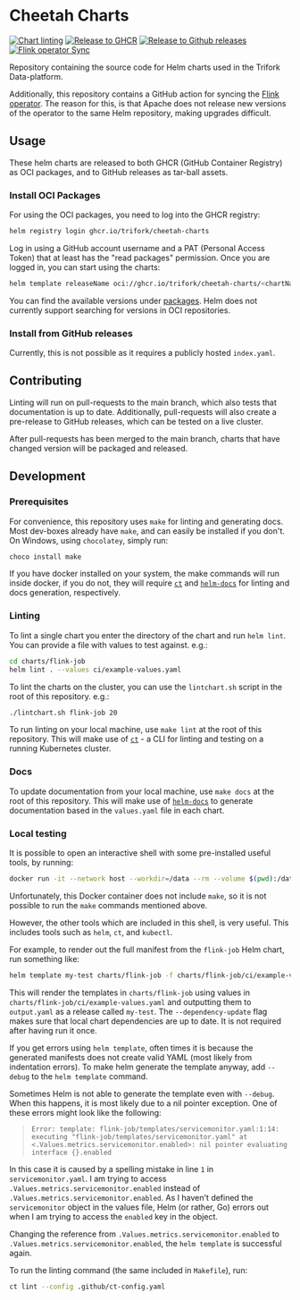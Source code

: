 # Cheetah Charts

[![Chart linting](https://github.com/trifork/cheetah-charts/actions/workflows/lint.yaml/badge.svg)](https://github.com/trifork/cheetah-charts/actions/workflows/lint.yaml)
[![Release to GHCR](https://github.com/trifork/cheetah-charts/actions/workflows/release-oci.yaml/badge.svg)](https://github.com/trifork/cheetah-charts/actions/workflows/release-oci.yaml)
[![Release to Github releases](https://github.com/trifork/cheetah-charts/actions/workflows/release.yaml/badge.svg)](https://github.com/trifork/cheetah-charts/actions/workflows/release.yaml)
[![Flink operator Sync](https://github.com/trifork/cheetah-charts/actions/workflows/flink-operator-sync.yaml/badge.svg)](https://github.com/trifork/cheetah-charts/actions/workflows/flink-operator-sync.yaml)

Repository containing the source code for Helm charts used in the Trifork Data-platform.

Additionally, this repository contains a GitHub action for syncing the [Flink operator](https://nightlies.apache.org/flink/flink-kubernetes-operator-docs-main/).
The reason for this, is that Apache does not release new versions of the operator to the same Helm repository, making upgrades difficult.

## Usage

These helm charts are released to both GHCR (GitHub Container Registry) as OCI packages, and to GitHub releases as tar-ball assets.

### Install OCI Packages

For using the OCI packages, you need to log into the GHCR registry:

```bash
helm registry login ghcr.io/trifork/cheetah-charts
```

Log in using a GitHub account username and a PAT (Personal Access Token) that at least has the "read packages" permission.
Once you are logged in, you can start using the charts:

```bash
helm template releaseName oci://ghcr.io/trifork/cheetah-charts/<chartName> [--version x.x.x]
```

You can find the available versions under [packages](https://github.com/orgs/trifork/packages?repo_name=cheetah-charts).
Helm does not currently support searching for versions in OCI repositories.

### Install from GitHub releases

Currently, this is not possible as it requires a publicly hosted `index.yaml`.

## Contributing

Linting will run on pull-requests to the main branch, which also tests that documentation is up to date.
Additionally, pull-requests will also create a pre-release to GitHub releases, which can be tested on a live cluster.

After pull-requests has been merged to the main branch, charts that have changed version will be packaged and released.

## Development

### Prerequisites

For convenience, this repository uses `make` for linting and generating docs. Most dev-boxes already have `make`, and can easily be installed if you don't. On Windows, using `chocolatey`, simply run:

```bash
choco install make
```

If you have docker installed on your system, the make commands will run inside docker, if you do not, they will require [`ct`](https://github.com/helm/chart-testing) and [`helm-docs`](https://github.com/norwoodj/helm-docs) for linting and docs generation, respectively.

### Linting

To lint a single chart you enter the directory of the chart and run `helm lint`.
You can provide a file with values to test against. e.g.:
```bash
cd charts/flink-job
helm lint . --values ci/example-values.yaml
```

To lint the charts on the cluster, you can use the `lintchart.sh` script in the root of this repository.
e.g.:
```bash
./lintchart.sh flink-job 20
```

To run linting on your local machine, use `make lint` at the root of this repository.
This will make use of [`ct`](https://github.com/helm/chart-testing) - a CLI for linting and testing on a running Kubernetes cluster.

### Docs

To update documentation from your local machine, use `make docs` at the root of this repository.
This will make use of [`helm-docs`](https://github.com/norwoodj/helm-docs) to generate documentation based in the `values.yaml` file in each chart.

### Local testing

It is possible to open an interactive shell with some pre-installed useful tools, by running:

```bash
docker run -it --network host --workdir=/data --rm --volume $(pwd):/data quay.io/helmpack/chart-testing:v3.5.0
```

Unfortunately, this Docker container does not include `make`, so it is not possible to run the `make` commands mentioned above.

However, the other tools which are included in this shell, is very useful.
This includes tools such as `helm`, `ct`, and `kubectl`.

For example, to render out the full manifest from the `flink-job` Helm chart, run something like:

```bash
helm template my-test charts/flink-job -f charts/flink-job/ci/example-values.yaml --dependency-update > output.yaml
```

This will render the templates in `charts/flink-job` using values in `charts/flink-job/ci/example-values.yaml` and outputting them to `output.yaml` as a release called `my-test`.
The `--dependency-update` flag makes sure that local chart dependencies are up to date.
It is not required after having run it once.

If you get errors using `helm template`, often times it is because the generated manifests does not create valid YAML (most likely from indentation errors).
To make helm generate the template anyway, add `--debug` to the `helm template` command.

Sometimes Helm is not able to generate the template even with `--debug`.
When this happens, it is most likely due to a nil pointer exception.
One of these errors might look like the following:

> `Error: template: flink-job/templates/servicemonitor.yaml:1:14: executing "flink-job/templates/servicemonitor.yaml" at <.Values.metrics.servicemonitor.enabled>: nil pointer evaluating interface {}.enabled`

In this case it is caused by a spelling mistake in line `1` in `servicemonitor.yaml`.
I am trying to access `.Values.metrics.servicemonitor.enabled` instead of `.Values.metrics.servicemonitor.enabled`.
As I haven't defined the `servicemonitor` object in the values file, Helm (or rather, Go) errors out when I am trying to access the `enabled` key in the object.

Changing the reference from `.Values.metrics.servicemonitor.enabled` to `.Values.metrics.servicemonitor.enabled`, the `helm template` is successful again.

To run the linting command (the same included in `Makefile`), run:

```bash
ct lint --config .github/ct-config.yaml
```
